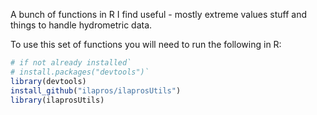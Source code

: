 A bunch of functions in R I find useful - mostly extreme values stuff and things to handle hydrometric data.  

To use this set of functions you will need to run the following in R: 

```r
# if not already installed`
# install.packages("devtools")`
library(devtools)
install_github("ilapros/ilaprosUtils")
library(ilaprosUtils)
```
